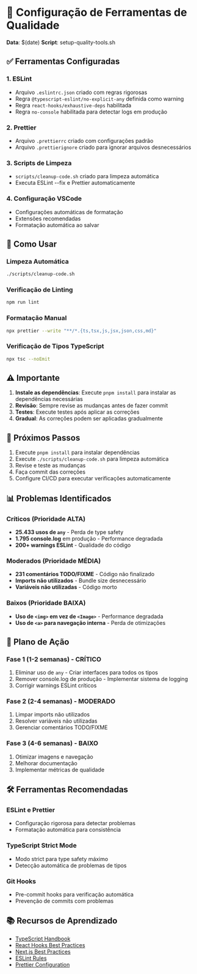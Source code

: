 # 🔧 Configuração de Ferramentas de Qualidade

**Data**: $(date)
**Script**: setup-quality-tools.sh

## ✅ Ferramentas Configuradas

### 1. ESLint

- Arquivo `.eslintrc.json` criado com regras rigorosas
- Regra `@typescript-eslint/no-explicit-any` definida como warning
- Regra `react-hooks/exhaustive-deps` habilitada
- Regra `no-console` habilitada para detectar logs em produção

### 2. Prettier

- Arquivo `.prettierrc` criado com configurações padrão
- Arquivo `.prettierignore` criado para ignorar arquivos desnecessários

### 3. Scripts de Limpeza

- `scripts/cleanup-code.sh` criado para limpeza automática
- Executa ESLint --fix e Prettier automaticamente

### 4. Configuração VSCode

- Configurações automáticas de formatação
- Extensões recomendadas
- Formatação automática ao salvar

## 🚀 Como Usar

### Limpeza Automática

```bash
./scripts/cleanup-code.sh
```

### Verificação de Linting

```bash
npm run lint
```

### Formatação Manual

```bash
npx prettier --write "**/*.{ts,tsx,js,jsx,json,css,md}"
```

### Verificação de Tipos TypeScript

```bash
npx tsc --noEmit
```

## ⚠️ Importante

1. **Instale as dependências**: Execute `pnpm install` para instalar as dependências necessárias
2. **Revisão**: Sempre revise as mudanças antes de fazer commit
3. **Testes**: Execute testes após aplicar as correções
4. **Gradual**: As correções podem ser aplicadas gradualmente

## 🔄 Próximos Passos

1. Execute `pnpm install` para instalar dependências
2. Execute `./scripts/cleanup-code.sh` para limpeza automática
3. Revise e teste as mudanças
4. Faça commit das correções
5. Configure CI/CD para executar verificações automaticamente

## 📊 Problemas Identificados

### Críticos (Prioridade ALTA)

- **25.433 usos de `any`** - Perda de type safety
- **1.795 console.log** em produção - Performance degradada
- **200+ warnings ESLint** - Qualidade do código

### Moderados (Prioridade MÉDIA)

- **231 comentários TODO/FIXME** - Código não finalizado
- **Imports não utilizados** - Bundle size desnecessário
- **Variáveis não utilizadas** - Código morto

### Baixos (Prioridade BAIXA)

- **Uso de `<img>` em vez de `<Image>`** - Performance degradada
- **Uso de `<a>` para navegação interna** - Perda de otimizações

## 🎯 Plano de Ação

### Fase 1 (1-2 semanas) - CRÍTICO

1. Eliminar uso de `any` - Criar interfaces para todos os tipos
2. Remover console.log de produção - Implementar sistema de logging
3. Corrigir warnings ESLint críticos

### Fase 2 (2-4 semanas) - MODERADO

1. Limpar imports não utilizados
2. Resolver variáveis não utilizadas
3. Gerenciar comentários TODO/FIXME

### Fase 3 (4-6 semanas) - BAIXO

1. Otimizar imagens e navegação
2. Melhorar documentação
3. Implementar métricas de qualidade

## 🛠️ Ferramentas Recomendadas

### ESLint e Prettier

- Configuração rigorosa para detectar problemas
- Formatação automática para consistência

### TypeScript Strict Mode

- Modo strict para type safety máximo
- Detecção automática de problemas de tipos

### Git Hooks

- Pre-commit hooks para verificação automática
- Prevenção de commits com problemas

## 📚 Recursos de Aprendizado

- [TypeScript Handbook](https://www.typescriptlang.org/docs/)
- [React Hooks Best Practices](https://react.dev/learn/reusing-logic-with-custom-hooks)
- [Next.js Best Practices](https://nextjs.org/docs/advanced-features/performance)
- [ESLint Rules](https://eslint.org/docs/rules/)
- [Prettier Configuration](https://prettier.io/docs/en/configuration.html)
